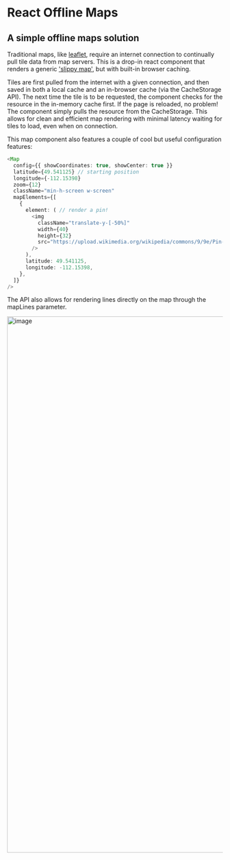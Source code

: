 # React Offline Maps

## A simple offline maps solution

Traditional maps, like [leaflet](https://github.com/Leaflet/Leaflet), require an internet connection to continually pull tile data from map servers. This is a drop-in react component that renders a generic ['slippy map'](https://wiki.openstreetmap.org/wiki/Slippy_map), but with built-in browser caching. 

Tiles are first pulled from the internet with a given connection, and then saved in both a local cache and an in-browser cache (via the CacheStorage API). The next time the tile is to be requested, the component checks for the resource in the in-memory cache first. If the page is reloaded, no problem! The component simply pulls the resource from the CacheStorage. This allows for clean and efficient map rendering with minimal latency waiting for tiles to load, even when on connection.

This map component also features a couple of cool but useful configuration features:

```typescript
<Map
  config={{ showCoordinates: true, showCenter: true }}
  latitude={49.541125} // starting position
  longitude={-112.15398}
  zoom={12}
  className="min-h-screen w-screen"
  mapElements={[
    {
      element: ( // render a pin!
        <img
          className="translate-y-[-50%]"
          width={40}
          height={32}
          src="https://upload.wikimedia.org/wikipedia/commons/9/9e/Pin-location.png"
        />
      ),
      latitude: 49.541125,
      longitude: -112.15398,
    },
  ]}
/>
```

The API also allows for rendering lines directly on the map through the mapLines parameter.

<img width="1251" alt="image" src="https://github.com/flatypus/react-offline-maps/assets/68029599/80b0d602-a25c-4d7e-915b-8ecfe630087c">
